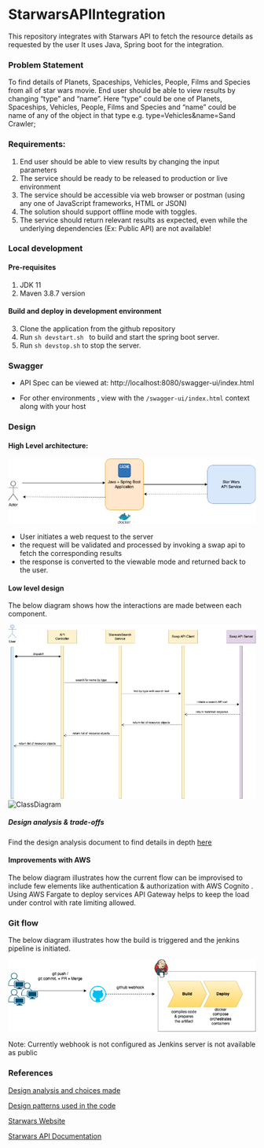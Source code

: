 # StarwarsAPIIntegration
This repository integrates with Starwars API to fetch the resource details as requested by the user
It uses Java, Spring boot for the integration.

### Problem Statement

To find details of Planets, Spaceships, Vehicles, People, Films and Species from all of star wars movie. End user should be able to view results by changing “type” and “name”. Here “type” could be one of Planets, Spaceships, Vehicles, People, Films and Species and “name” could be name of any of the object in that type e.g. type=Vehicles&name=Sand Crawler;

### Requirements:

1. End user should be able to view results by changing the input parameters
2. The service should be ready to be released to production or live environment
3. The service should be accessible via web browser or postman (using any one of JavaScript frameworks, HTML or JSON)
4. The solution should support offline mode with toggles.
5. The service should return relevant results as expected, even while the underlying dependencies (Ex: Public API) are not available!

### Local development

#### Pre-requisites
1. JDK 11
2. Maven 3.8.7 version

#### Build and deploy in development environment
3. Clone the application from the github repository
4. Run ```sh devstart.sh ``` to build and start the spring boot server.
5. Run ```sh devstop.sh``` to stop the server.

### Swagger

* API Spec can be viewed at: http://localhost:8080/swagger-ui/index.html

* For other environments , view with the ```/swagger-ui/index.html``` context along with your host

### Design

#### High Level architecture:
![HLD](https://github.com/SameeraGrandhi/StarwarsAPIIntegration/blob/main/docs/images/current-arch.png)

* User initiates a web request to the server
* the request will be validated and processed by invoking a swap api to fetch the corresponding results
* the response is converted to the viewable mode and returned back to the user.

#### Low level design
The below diagram shows how the interactions are made between each component.

![SequenceDiagram](https://github.com/SameeraGrandhi/StarwarsAPIIntegration/blob/main/docs/images/sequence-diagram.jpg)
![ClassDiagram](https://github.com/SameeraGrandhi/StarwarsAPIIntegration/blob/main/docs/images/class-diagram.jpg)

##### Design analysis & trade-offs
Find the design analysis document to find details in depth [here](https://github.com/SameeraGrandhi/StarwarsAPIIntegration/wiki/Design-Analysis)

#### Improvements with AWS
The below diagram illustrates how the current flow can be improvised to include few elements 
like authentication & authorization with AWS Cognito . Using AWS Fargate to deploy services
API Gateway helps to keep the load under control with rate limiting allowed.

### Git flow

The below diagram illustrates how the build is triggered and the jenkins pipeline is initiated.

![Image](https://github.com/SameeraGrandhi/StarwarsAPIIntegration/blob/main/docs/images/gitflow.png)

Note: Currently webhook is not configured as Jenkins server is not available as public 

### References

[Design analysis and choices made](https://github.com/SameeraGrandhi/StarwarsAPIIntegration/wiki/Design-Analysis)

[Design patterns used in the code](https://github.com/SameeraGrandhi/StarwarsAPIIntegration/wiki/Design-Patterns)

[Starwars Website](https://swapi.dev/)

[Starwars API Documentation](https://swapi.dev/documentation)